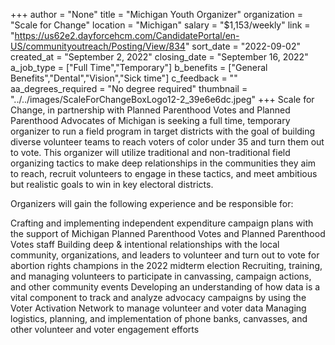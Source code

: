 +++
author = "None"
title = "Michigan Youth Organizer"
organization = "Scale for Change"
location = "Michigan"
salary = "$1,153/weekly"
link = "https://us62e2.dayforcehcm.com/CandidatePortal/en-US/communityoutreach/Posting/View/834"
sort_date = "2022-09-02"
created_at = "September 2, 2022"
closing_date = "September 16, 2022"
a_job_type = ["Full Time","Temporary"]
b_benefits = ["General Benefits","Dental","Vision","Sick time"]
c_feedback = ""
aa_degrees_required = "No degree required"
thumbnail = "../../images/ScaleForChangeBoxLogo12-2_39e6e6dc.jpeg"
+++
Scale for Change, in partnership with Planned Parenthood Votes and Planned Parenthood Advocates of Michigan is seeking a full time, temporary organizer to run a field program in target districts with the goal of building diverse volunteer teams to reach voters of color under 35 and turn them out to vote. This organizer will utilize traditional and non-traditional field organizing tactics to make deep relationships in the communities they aim to reach, recruit volunteers to engage in these tactics, and meet ambitious but realistic goals to win in key electoral districts.

Organizers will gain the following experience and be responsible for:

Crafting and implementing independent expenditure campaign plans with the support of Michigan Planned Parenthood Votes and Planned Parenthood Votes staff
Building deep & intentional relationships with the local community, organizations, and leaders to volunteer and turn out to vote for abortion rights champions in the 2022 midterm election
Recruiting, training, and managing volunteers to participate in canvassing, campaign actions, and other community events
Developing an understanding of how data is a vital component to track and analyze advocacy campaigns by using the Voter Activation Network to manage volunteer and voter data
Managing logistics, planning, and implementation of phone banks, canvasses, and other volunteer and voter engagement efforts